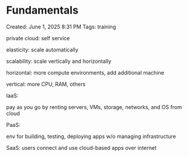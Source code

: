 # Fundamentals

Created: June 1, 2025 8:31 PM
Tags: training

private cloud: self service

elasticity: scale automatically

scalability: scale vertically and horizontally

horizontal: more compute environments, add additional machine

vertical: more CPU, RAM, others

IaaS:

pay as you go by renting servers, VMs, storage, networks, and OS from cloud

PaaS:

env for building, testing, deploying apps w/o managing infrastructure

SaaS: users connect and use cloud-based apps over internet
